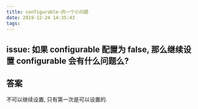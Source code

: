 ```yaml
---
title: configurable-的一个小问题
date: 2019-12-24 14:35:43
tags:
---
```



## issue: 如果 configurable 配置为 false, 那么继续设置 configurable 会有什么问题么?

## 答案

不可以继续设置, 只有第一次是可以设置的.
